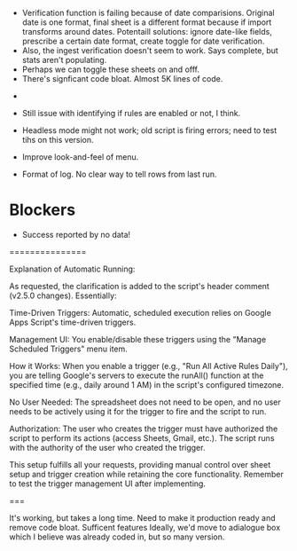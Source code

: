 - Verification function is failing because of date comparisions. Original date is one format, final sheet is a different format because if import transforms around dates. Potentaill solutions: ignore date-like fields, prescribe a certain date format, create toggle for date verification.
- Also, the ingest verification doesn't seem to work. Says complete, but stats aren't populating. 
- Perhaps we can toggle these sheets on and offf. 
- There's signficant code bloat. Almost 5K lines of code. 
+
- Still issue with identifying if rules are enabled or not, I think.
- Headless mode might not work; old script is firing errors; need to test tihs on this version.


- Improve look-and-feel of menu.
- Format of log. No clear way to tell rows from last run. 

# Blockers
- Success reported by no data! 


===============

Explanation of Automatic Running:

As requested, the clarification is added to the script's header comment (v2.5.0 changes). Essentially:

Time-Driven Triggers: Automatic, scheduled execution relies on Google Apps Script's time-driven triggers.

Management UI: You enable/disable these triggers using the "Manage Scheduled Triggers" menu item.

How it Works: When you enable a trigger (e.g., "Run All Active Rules Daily"), you are telling Google's servers to execute the runAll() function at the specified time (e.g., daily around 1 AM) in the script's configured timezone.

No User Needed: The spreadsheet does not need to be open, and no user needs to be actively using it for the trigger to fire and the script to run.

Authorization: The user who creates the trigger must have authorized the script to perform its actions (access Sheets, Gmail, etc.). The script runs with the authority of the user who created the trigger.

This setup fulfills all your requests, providing manual control over sheet setup and trigger creation while retaining the core functionality. Remember to test the trigger management UI after implementing.

===

It's working, but takes a long time. Need to make it production ready and remove code bloat.
Sufficent features
Ideally, we'd move to adialogue box which I believe was already coded in, but so many version. 